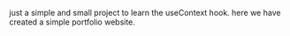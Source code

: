 just a simple and small project to learn the useContext hook.
here we have created a simple portfolio website. 
